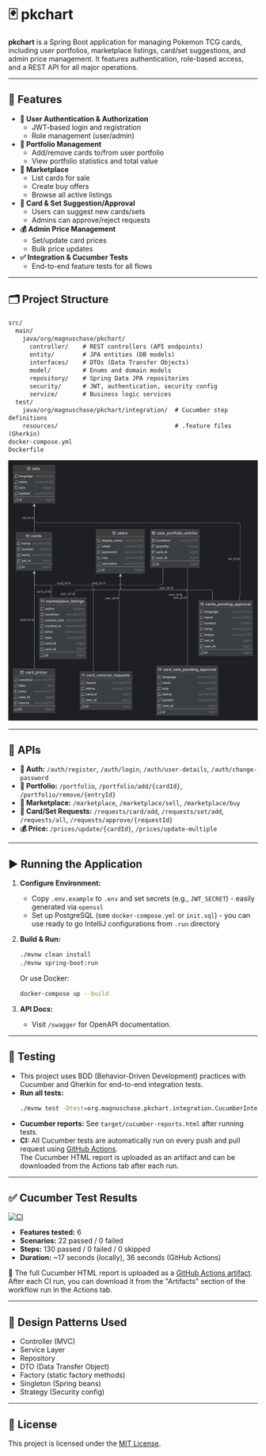 # 🃏 pkchart

**pkchart** is a Spring Boot application for managing Pokemon TCG cards, including user portfolios, marketplace listings, card/set suggestions, and admin price management. It features authentication, role-based access, and a REST API for all major operations.

---

## 🚀 Features

- **🔐 User Authentication & Authorization**
  - JWT-based login and registration
  - Role management (user/admin)
- **📂 Portfolio Management**
  - Add/remove cards to/from user portfolio
  - View portfolio statistics and total value
- **🛒 Marketplace**
  - List cards for sale
  - Create buy offers
  - Browse all active listings
- **📝 Card & Set Suggestion/Approval**
  - Users can suggest new cards/sets
  - Admins can approve/reject requests
- **💰 Admin Price Management**
  - Set/update card prices
  - Bulk price updates
- **✅ Integration & Cucumber Tests**
  - End-to-end feature tests for all flows

---

## 🗂 Project Structure

```
src/
  main/
    java/org/magnuschase/pkchart/
      controller/    # REST controllers (API endpoints)
      entity/        # JPA entities (DB models)
      interfaces/    # DTOs (Data Transfer Objects)
      model/         # Enums and domain models
      repository/    # Spring Data JPA repositories
      security/      # JWT, authentication, security config
      service/       # Business logic services
  test/
    java/org/magnuschase/pkchart/integration/  # Cucumber step definitions
    resources/                                 # .feature files (Gherkin)
docker-compose.yml
Dockerfile
```

![Entity Relationship Diagram](./erd.png)

---

## 🔗 APIs

- **🔐 Auth:** `/auth/register`, `/auth/login`, `/auth/user-details`, `/auth/change-password`
- **📂 Portfolio:** `/portfolio`, `/portfolio/add/{cardId}`, `/portfolio/remove/{entryId}`
- **🛒 Marketplace:** `/marketplace`, `/marketplace/sell`, `/marketplace/buy`
- **📝 Card/Set Requests:** `/requests/card/add`, `/requests/set/add`, `/requests/all`, `/requests/approve/{requestId}`
- **💰 Price:** `/prices/update/{cardId}`, `/prices/update-multiple`

---

## ▶️ Running the Application

1. **Configure Environment:**

   - Copy `.env.example` to `.env` and set secrets (e.g., `JWT_SECRET`) - easily generated via `openssl`
   - Set up PostgreSQL (see `docker-compose.yml` or `init.sql`) - you can use ready to go IntelliJ configurations from `.run` directory

2. **Build & Run:**

   ```sh
   ./mvnw clean install
   ./mvnw spring-boot:run
   ```

   Or use Docker:

   ```sh
   docker-compose up --build
   ```

3. **API Docs:**
   - Visit `/swagger` for OpenAPI documentation.

---

## 🧪 Testing

- This project uses BDD (Behavior-Driven Development) practices with Cucumber and Gherkin for end-to-end integration tests.
- **Run all tests:**
  ```sh
  ./mvnw test -Dtest=org.magnuschase.pkchart.integration.CucumberIntegrationTestRunner
  ```
- **Cucumber reports:** See `target/cucumber-reports.html` after running tests.
- **CI:** All Cucumber tests are automatically run on every push and pull request using [GitHub Actions](.github/workflows/ci.yml).  
  The Cucumber HTML report is uploaded as an artifact and can be downloaded from the Actions tab after each run.

---

## ✅ Cucumber Test Results

[![CI](https://github.com/magnuschase/pkchart/actions/workflows/ci.yml/badge.svg)](https://github.com/magnuschase/pkchart/actions/workflows/ci.yml)

- **Features tested:** 6
- **Scenarios:** 22 passed / 0 failed
- **Steps:** 130 passed / 0 failed / 0 skipped
- **Duration:** ~17 seconds (locally), 36 seconds (GitHub Actions)

📄 The full Cucumber HTML report is uploaded as a [GitHub Actions artifact](https://github.com/magnuschase/pkchart/actions?query=workflow%3ACI).  
After each CI run, you can download it from the "Artifacts" section of the workflow run in the Actions tab.

---

## 🧠 Design Patterns Used

- Controller (MVC)
- Service Layer
- Repository
- DTO (Data Transfer Object)
- Factory (static factory methods)
- Singleton (Spring beans)
- Strategy (Security config)

---

## 📄 License

This project is licensed under the [MIT License](./LICENSE).

